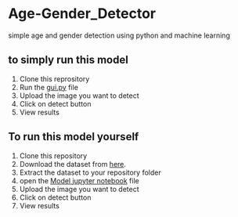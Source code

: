 # Age-Gender_Detector
simple age and gender detection using python and machine learning
## to simply run this model
1. Clone this reprository
2. Run the [gui.py](https://github.com/sukadev1/Age-Gender_Detector/blob/main/Gui.py) file
3. Upload the image you want to detect
4. Click on detect button
5. View results

## To run this model yourself
1. Clone this repository
2. Download the dataset from [here](https://ww.kaggle.com/jangedoo/utkface-new).
3. Extract the dataset to your repository folder
4. open the [Model jupyter notebook](https://github.com/sukadev1/Age-Gender_Detector/blob/main/Gui.py) file
5. Upload the image you want to detect
6. Click on detect button
7. View results
